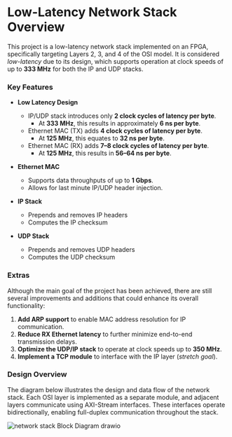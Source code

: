 # Low-Latency Network Stack Overview
This project is a low-latency network stack implemented on an FPGA, specifically targeting Layers 2, 3, and 4 of the OSI model. It is considered *low-latency* due to its design, which supports operation at clock speeds of up to **333 MHz** for both the IP and UDP stacks.

### Key Features
- **Low Latency Design**  
  - IP/UDP stack introduces only **2 clock cycles of latency per byte**.  
    - At **333 MHz**, this results in approximately **6 ns per byte**.  
  - Ethernet MAC (TX) adds **4 clock cycles of latency per byte**.  
    - At **125 MHz**, this equates to **32 ns per byte**.  
  - Ethernet MAC (RX) adds **7–8 clock cycles of latency per byte**.  
    - At **125 MHz**, this results in **56–64 ns per byte**.
  
- **Ethernet MAC**  
  - Supports data throughputs of up to **1 Gbps**.
  - Allows for last minute IP/UDP header injection.

- **IP Stack**  
  - Prepends and removes IP headers  
  - Computes the IP checksum

- **UDP Stack**  
  - Prepends and removes UDP headers  
  - Computes the UDP checksum

### Extras

Although the main goal of the project has been achieved, there are still several improvements and additions that could enhance its overall functionality:

1. **Add ARP support** to enable MAC address resolution for IP communication.  
2. **Reduce RX Ethernet latency** to further minimize end-to-end transmission delays.  
3. **Optimize the UDP/IP stack** to operate at clock speeds up to **350 MHz**.  
4. **Implement a TCP module** to interface with the IP layer (*stretch goal*).

### Design Overview

The diagram below illustrates the design and data flow of the network stack. Each OSI layer is implemented as a separate module, and adjacent layers communicate using AXI-Stream interfaces. These interfaces operate bidirectionally, enabling full-duplex communication throughout the stack.

![network stack Block Diagram drawio](https://github.com/user-attachments/assets/fb5a637b-5cee-4597-9964-0fd136d0910a)
